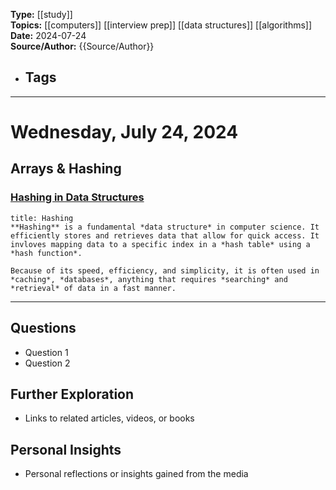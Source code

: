 **Type:** [[study]]  
**Topics:** [[computers]] [[interview prep]] [[data structures]] [[algorithms]]
**Date:** 2024-07-24  
**Source/Author:** {{Source/Author}} 
- **Tags**
	- 

---
# Wednesday, July 24, 2024

## Arrays & Hashing

### [Hashing in Data Structures](https://www.geeksforgeeks.org/hashing-data-structure/)

```ad-summary
title: Hashing
**Hashing** is a fundamental *data structure* in computer science. It efficiently stores and retrieves data that allow for quick access. It invloves mapping data to a specific index in a *hash table* using a *hash function*.

Because of its speed, efficiency, and simplicity, it is often used in *caching*, *databases*, anything that requires *searching* and *retrieval* of data in a fast manner.
```


---

## Questions
- Question 1
- Question 2

## Further Exploration
- Links to related articles, videos, or books

## Personal Insights
- Personal reflections or insights gained from the media
